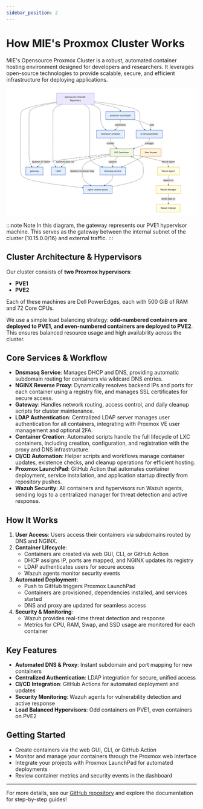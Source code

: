 ```yaml
---
sidebar_position: 2
---
```


# How MIE's Proxmox Cluster Works

MIE's Opensource Proxmox Cluster is a robust, automated container hosting environment designed for developers and researchers. It leverages open-source technologies to provide scalable, secure, and efficient infrastructure for deploying applications.

![MIE Cluster Architecture Overview](./img/proxmox-cluster-infrastructure.jpg)

:::note Note
In this diagram, the gateway represents our PVE1 hypervisor machine. This serves as the gateway between the internal subnet of the cluster (10.15.0.0/16) and external traffic.
:::

## Cluster Architecture & Hypervisors

Our cluster consists of **two Proxmox hypervisors**:
- **PVE1**
- **PVE2**

Each of these machines are Dell PowerEdges, each with 500 GiB of RAM and 72 Core CPUs.

We use a simple load balancing strategy: **odd-numbered containers are deployed to PVE1, and even-numbered containers are deployed to PVE2**. This ensures balanced resource usage and high availability across the cluster.

## Core Services & Workflow

- **Dnsmasq Service**: Manages DHCP and DNS, providing automatic subdomain routing for containers via wildcard DNS entries.
- **NGINX Reverse Proxy**: Dynamically resolves backend IPs and ports for each container using a registry file, and manages SSL certificates for secure access.
- **Gateway**: Handles network routing, access control, and daily cleanup scripts for cluster maintenance.
- **LDAP Authentication**: Centralized LDAP server manages user authentication for all containers, integrating with Proxmox VE user management and optional 2FA.
- **Container Creation**: Automated scripts handle the full lifecycle of LXC containers, including creation, configuration, and registration with the proxy and DNS infrastructure.
- **CI/CD Automation**: Helper scripts and workflows manage container updates, existence checks, and cleanup operations for efficient hosting.
- **Proxmox LaunchPad**: GitHub Action that automates container deployment, service installation, and application startup directly from repository pushes.
- **Wazuh Security**: All containers and hypervisors run Wazuh agents, sending logs to a centralized manager for threat detection and active response.

## How It Works

1. **User Access**: Users access their containers via subdomains routed by DNS and NGINX.
2. **Container Lifecycle**:
   - Containers are created via web GUI, CLI, or GitHub Action
   - DHCP assigns IP, ports are mapped, and NGINX updates its registry
   - LDAP authenticates users for secure access
   - Wazuh agents monitor security events
3. **Automated Deployment**:
   - Push to GitHub triggers Proxmox LaunchPad
   - Containers are provisioned, dependencies installed, and services started
   - DNS and proxy are updated for seamless access
4. **Security & Monitoring**:
   - Wazuh provides real-time threat detection and response
   - Metrics for CPU, RAM, Swap, and SSD usage are monitored for each container

## Key Features

- **Automated DNS & Proxy**: Instant subdomain and port mapping for new containers
- **Centralized Authentication**: LDAP integration for secure, unified access
- **CI/CD Integration**: GitHub Actions for automated deployment and updates
- **Security Monitoring**: Wazuh agents for vulnerability detection and active response
- **Load Balanced Hypervisors**: Odd containers on PVE1, even containers on PVE2

## Getting Started

- Create containers via the web GUI, CLI, or GitHub Action
- Monitor and manage your containers through the Proxmox web interface
- Integrate your projects with Proxmox LaunchPad for automated deployments
- Review container metrics and security events in the dashboard

---

For more details, see our [GitHub repository](https://github.com/mieweb/opensource-server) and explore the documentation for step-by-step guides!

